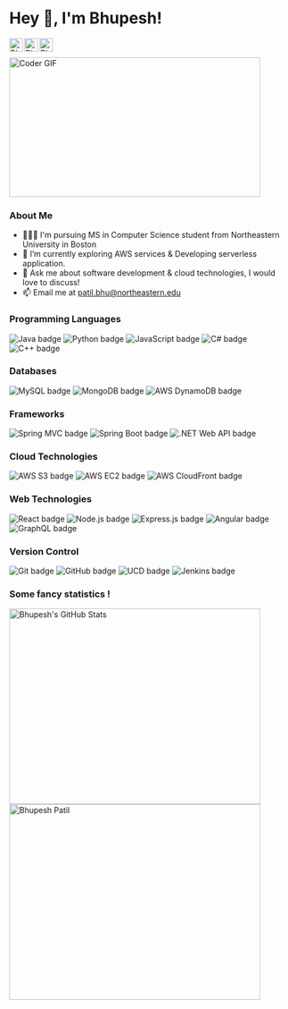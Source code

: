 

<h1 title="hehehe"> Hey 👋, I'm Bhupesh!</h1>

<a href="https://www.linkedin.com/in/bhupesh-patil-neu/">
  <img align="left" alt="Bhupesh's LinkedIn" width="24px" src="https://img.icons8.com/nolan/96/linkedin.png" />
</a>
<a href="https://www.instagram.com/bhupesh_patil_/">
  <img align="left" alt="Bhupesh's Instagram" width="24px" src="https://img.icons8.com/nolan/96/instagram-new.png" />
</a>
<a href="https://bhupesh-patil.web.app/">
  <img align="left" alt="Bhupesh's Portfolio" width="24px" src="https://img.icons8.com/nolan/64/1A6DFF/C822FF/web-design.png" />
</a>
<br />
<br />

<img alt="Coder GIF" height=250 width=450 src="https://media3.giphy.com/media/qgQUggAC3Pfv687qPC/giphy.gif"/>

<h3 title="hehehe">About Me</h3>

- 👨🏽‍💻 I'm pursuing MS in Computer Science student from Northeastern University in Boston
- 🌱 I’m currently exploring AWS services & Developing serverless application. 
- 💬 Ask me about software development & cloud technologies, I would love to discuss!
- 📫 Email me at [patil.bhu@northeastern.edu](mailto:patil.bhu@northeastern.edu)


<h3 title="hehehe">Programming Languages</h3>
<p>
<div>
  <img src="https://img.shields.io/badge/-Java-orange?logo=java&logoColor=white&style=for-the-badge" alt="Java badge">
  <img src="https://img.shields.io/badge/-Python-blue?logo=python&logoColor=white&style=for-the-badge" alt="Python badge">
  <img src="https://img.shields.io/badge/-JavaScript-yellow?logo=javascript&logoColor=white&style=for-the-badge" alt="JavaScript badge">
  <img src="https://img.shields.io/badge/-C%23-purple?logo=c-sharp&logoColor=white&style=for-the-badge" alt="C# badge">
  <img src="https://img.shields.io/badge/-C%2B%2B-blue?logo=c%2B%2B&logoColor=white&style=for-the-badge" alt="C++ badge">
</div>
</p>

<h3 title="hehehe">Databases</h3>
<p>
<div>
  <img src="https://img.shields.io/badge/-MySQL-blue?logo=mysql&logoColor=white&style=for-the-badge" alt="MySQL badge"> 
  <img src="https://img.shields.io/badge/-MongoDB-green?logo=mongodb&logoColor=white&style=for-the-badge" alt="MongoDB badge">
 <img src="https://img.shields.io/badge/-AWS%20DynamoDB-orange?logo=amazonaws&logoColor=white&style=for-the-badge" alt="AWS DynamoDB badge">
</div>
</p>

<h3 title="hehehe">Frameworks</h3>
<p>
<div>
  <img src="https://img.shields.io/badge/-Spring%20MVC-green?logo=spring&logoColor=white&style=for-the-badge" alt="Spring MVC badge">
  <img src="https://img.shields.io/badge/-Spring%20Boot-green?logo=spring&logoColor=white&style=for-the-badge" alt="Spring Boot badge">
  <img src="https://img.shields.io/badge/-.NET%20Web%20API-purple?logo=.net&logoColor=white&style=for-the-badge" alt=".NET Web API badge">
</div>
</p>


<h3 title="hehehe">Cloud Technologies</h3>
<p>
<div>
  <img src="https://img.shields.io/badge/-AWS%20S3-orange?logo=amazonaws&logoColor=white&style=for-the-badge" alt="AWS S3 badge">
  <img src="https://img.shields.io/badge/-AWS%20EC2-orange?logo=amazonaws&logoColor=white&style=for-the-badge" alt="AWS EC2 badge">
  <img src="https://img.shields.io/badge/-AWS%20CloudFront-orange?logo=amazonaws&logoColor=white&style=for-the-badge" alt="AWS CloudFront badge">
</div>
</p>

<h3 title="hehehe">Web Technologies</h3>
<p>
<div>
  <img src="https://img.shields.io/badge/-React-blue?logo=react&logoColor=white&style=for-the-badge" alt="React badge">
  <img src="https://img.shields.io/badge/-Node.js-green?logo=node.js&logoColor=white&style=for-the-badge" alt="Node.js badge">
  <img src="https://img.shields.io/badge/-Express.js-lightgrey?logo=express&logoColor=white&style=for-the-badge" alt="Express.js badge">
  <img src="https://img.shields.io/badge/-Angular-red?logo=angular&logoColor=white&style=for-the-badge" alt="Angular badge">
  <img src="https://img.shields.io/badge/-GraphQL-purple?logo=graphql&logoColor=white&style=for-the-badge" alt="GraphQL badge"> 
</div>
</p>

<h3 title="hehehe">Version Control</h3>
<p>
<div>
  <img src="https://img.shields.io/badge/-Git-black?logo=git&logoColor=white&style=for-the-badge" alt="Git badge">
  <img src="https://img.shields.io/badge/-GitHub-grey?logo=github&logoColor=white&style=for-the-badge" alt="GitHub badge">
  <img src="https://img.shields.io/badge/-UCD-blue?logo=ibm&logoColor=white&style=for-the-badge" alt="UCD badge">
  <img src="https://img.shields.io/badge/-Jenkins-red?logo=jenkins&logoColor=white&style=for-the-badge" alt="Jenkins badge">
</div>
</p>

<h3 title="hehehe">Some fancy statistics !</h3>
<p>
<div>
<img height=350 width=450 src="https://github-readme-stats.vercel.app/api?username=bhupesh22&show_icons=true&hide_border=true&count_private=true&theme=tokyonight&icon_color=fad000" alt="Bhupesh's GitHub Stats">
<img height=350 width=450 src="https://github-readme-streak-stats.herokuapp.com/?user=bhupesh22&show_icons=true&hide_border=true&count_private=true&theme=tokyonight&icon_color=fad000" alt="Bhupesh Patil" />

</div>
</p>


